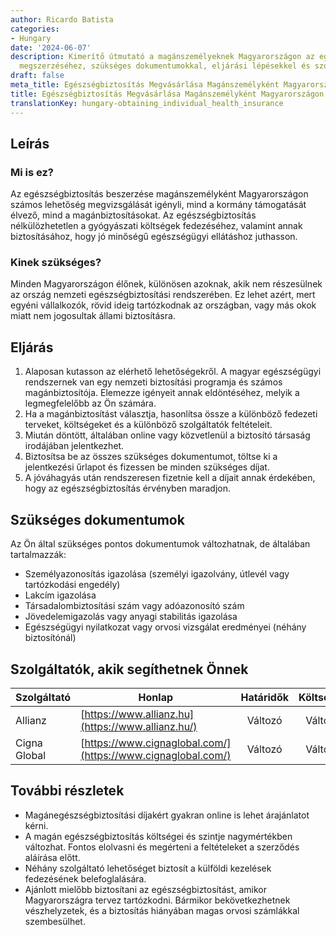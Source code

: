 ```yaml
---
author: Ricardo Batista
categories:
- Hungary
date: '2024-06-07'
description: Kimerítő útmutató a magánszemélyeknek Magyarországon az egészségbiztosítás
  megszerzéséhez, szükséges dokumentumokkal, eljárási lépésekkel és szolgáltatókkal.
draft: false
meta_title: Egészségbiztosítás Megvásárlása Magánszemélyként Magyarországon
title: Egészségbiztosítás Megvásárlása Magánszemélyként Magyarországon
translationKey: hungary-obtaining_individual_health_insurance
---
```



## Leírás
### Mi is ez?
Az egészségbiztosítás beszerzése magánszemélyként Magyarországon számos lehetőség megvizsgálását igényli, mind a kormány támogatását élvező, mind a magánbiztosításokat. Az egészségbiztosítás nélkülözhetetlen a gyógyászati költségek fedezéséhez, valamint annak biztosításához, hogy jó minőségű egészségügyi ellátáshoz juthasson.

### Kinek szükséges?
Minden Magyarországon élőnek, különösen azoknak, akik nem részesülnek az ország nemzeti egészségbiztosítási rendszerében. Ez lehet azért, mert egyéni vállalkozók, rövid ideig tartózkodnak az országban, vagy más okok miatt nem jogosultak állami biztosításra.

## Eljárás
1. Alaposan kutasson az elérhető lehetőségekről. A magyar egészségügyi rendszernek van egy nemzeti biztosítási programja és számos magánbiztosítója. Elemezze igényeit annak eldöntéséhez, melyik a legmegfelelőbb az Ön számára.
2. Ha a magánbiztosítást választja, hasonlítsa össze a különböző fedezeti terveket, költségeket és a különböző szolgáltatók feltételeit.
3. Miután döntött, általában online vagy közvetlenül a biztosító társaság irodájában jelentkezhet.
4. Biztosítsa be az összes szükséges dokumentumot, töltse ki a jelentkezési űrlapot és fizessen be minden szükséges díjat.
5. A jóváhagyás után rendszeresen fizetnie kell a díjait annak érdekében, hogy az egészségbiztosítás érvényben maradjon.

## Szükséges dokumentumok
Az Ön által szükséges pontos dokumentumok változhatnak, de általában tartalmazzák:
- Személyazonosítás igazolása (személyi igazolvány, útlevél vagy tartózkodási engedély)
- Lakcím igazolása
- Társadalombiztosítási szám vagy adóazonosító szám
- Jövedelemigazolás vagy anyagi stabilitás igazolása
- Egészségügyi nyilatkozat vagy orvosi vizsgálat eredményei (néhány biztosítónál)

## Szolgáltatók, akik segíthetnek Önnek

| Szolgáltató        |     Honlap     |     Határidők    |       Költségek      |
| --------------- | --------------- |  :-------------: | :-------------: |
| Allianz        |  [https://www.allianz.hu](https://www.allianz.hu/)       |      Változó      |        Változó       |
| Cigna Global      |  [https://www.cignaglobal.com/](https://www.cignaglobal.com/)       |      Változó      |        Változó       |

## További részletek
- Magánegészségbiztosítási díjakért gyakran online is lehet árajánlatot kérni.
- A magán egészségbiztosítás költségei és szintje nagymértékben változhat. Fontos elolvasni és megérteni a feltételeket a szerződés aláírása előtt.
- Néhány szolgáltató lehetőséget biztosít a külföldi kezelések fedezésének belefoglalására.
- Ajánlott mielőbb biztosítani az egészségbiztosítást, amikor Magyarországra tervez tartózkodni. Bármikor bekövetkezhetnek vészhelyzetek, és a biztosítás hiányában magas orvosi számlákkal szembesülhet.